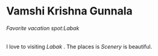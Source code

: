 # Vamshi Krishna Gunnala
###### Favorite vacation spot:Labak
I love to visiting *Labak* . The places is *Scenery* is beautiful.
